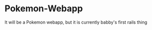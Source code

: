 Pokemon-Webapp
==============

It will be a Pokemon webapp, but it is currently babby's first rails thing
